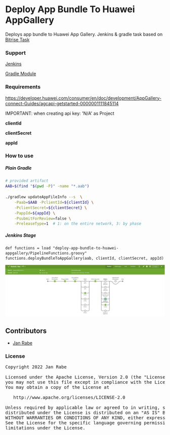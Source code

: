 # Deploy App Bundle To Huawei AppGallery

Deploys app bundle to Huawei App Gallery. Jenkins & gradle task based on [Bitrise Task](https://github.com/ferPrieto/steps-app-gallery-deploy/blob/main/step.sh)

### Support

[Jenkins](deploy-app-bundle-to-huawei-appgallery/Jenkinsfile.groovy)

[Gradle Module](deploy-app-bundle-to-huawei-appgallery/build.gradle)

### Requirements

https://developer.huawei.com/consumer/en/doc/development/AppGallery-connect-Guides/agcapi-getstarted-0000001111845114

IMPORTANT: when creating api key: 'N/A' as Project

**clientId**

**clientSecret**

**appId**

### How to use

##### Plain Gradle

```sh
# provided artifact
AAB=$(find "$(pwd -P)" -name "*.aab")

./gradlew updateAppFileInfo --s  \
    -Paab=$AAB -PclientId=${clientId} \
    -PclientSecret=${clientSecret} \
    -PappId=${appId} \
    -PsubmitForReview=false \
    -PreleaseType=1  # 1: on the entire network, 3: by phase
```

##### Jenkins Stage

```
def functions = load "deploy-app-bundle-to-huawei-appgallery/PipelineFunctions.groovy"
functions.deployBundleToAppGallery(aab, clientId, clientSecret, appId)
```

[![Screenshot](Screenshot.png)](Screenshot.png)

## Contributors

- [Jan Rabe](https://kibotu.net)

### License
<pre>
Copyright 2022 Jan Rabe

Licensed under the Apache License, Version 2.0 (the "License");
you may not use this file except in compliance with the License.
You may obtain a copy of the License at

   http://www.apache.org/licenses/LICENSE-2.0

Unless required by applicable law or agreed to in writing, software
distributed under the License is distributed on an "AS IS" BASIS,
WITHOUT WARRANTIES OR CONDITIONS OF ANY KIND, either express or implied.
See the License for the specific language governing permissions and
limitations under the License.
</pre>
